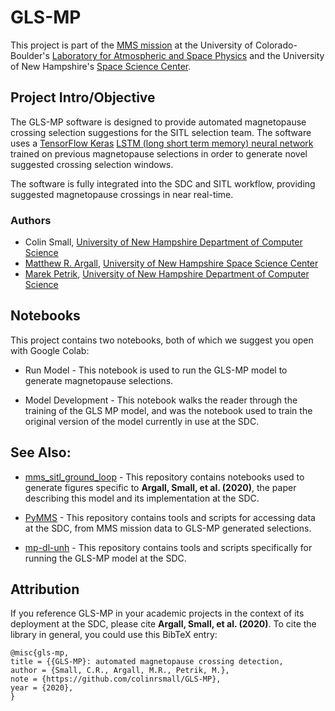 # GLS-MP
This project is part of the [MMS mission](https://lasp.colorado.edu/mms/sdc/public/) at the University of Colorado-Boulder's [Laboratory for Atmospheric and Space Physics](http://lasp.colorado.edu/home/) and the University of New Hampshire's [Space Science Center](https://eos.unh.edu/space-science-center). 

## Project Intro/Objective
The GLS-MP software is designed to provide automated magnetopause crossing selection suggestions for the SITL selection team. The software uses a [TensorFlow Keras](https://www.tensorflow.org/guide/keras) [LSTM (long short term memory) neural network](https://en.wikipedia.org/wiki/Long_short-term_memory) trained on previous magnetopause selections in order to generate novel suggested crossing selection windows.

The software is fully integrated into the SDC and SITL workflow, providing suggested magnetopause crossings in near real-time.

### Authors
* Colin Small, [University of New Hampshire Department of Computer Science](https://ceps.unh.edu/computer-science)
* [Matthew R. Argall](https://mypages.unh.edu/argallmr/bio), [University of New Hampshire Space Science Center](https://eos.unh.edu/space-science-center)
* [Marek Petrik](https://ceps.unh.edu/person/marek-petrik), [University of New Hampshire Department of Computer Science](https://ceps.unh.edu/computer-science)

## Notebooks

This project contains two notebooks, both of which we suggest you open with Google Colab:

* Run Model - This notebook is used to run the GLS-MP model to generate magnetopause selections.

* Model Development - This notebook walks the reader through the training of the GLS MP model, and was the notebook used to train the original version of the model currently in use at the SDC.

## See Also:

* [mms_sitl_ground_loop](https://github.com/argallmr/mms_sitl_ground_loop) - This repository contains notebooks used to generate figures specific to **Argall, Small, et al. (2020)**, the paper describing this model and its implementation at the SDC.

* [PyMMS](https://github.com/argallmr/pymms) - This repository contains tools and scripts for accessing data at the SDC, from MMS mission data to GLS-MP generated selections.

* [mp-dl-unh](https://github.com/colinrsmall/mp-dl-unh) - This repository contains tools and scripts specifically for running the GLS-MP model at the SDC.

## Attribution

If you reference GLS-MP in your academic projects in the context of its deployment at the SDC, please cite **Argall, Small, et al. (2020)**. To cite the library in general, you could use this BibTeX entry:

```
@misc{gls-mp,
title = {{GLS-MP}: automated magnetopause crossing detection,
author = {Small, C.R., Argall, M.R., Petrik, M.},
note = {https://github.com/colinrsmall/GLS-MP},
year = {2020},
}
```
